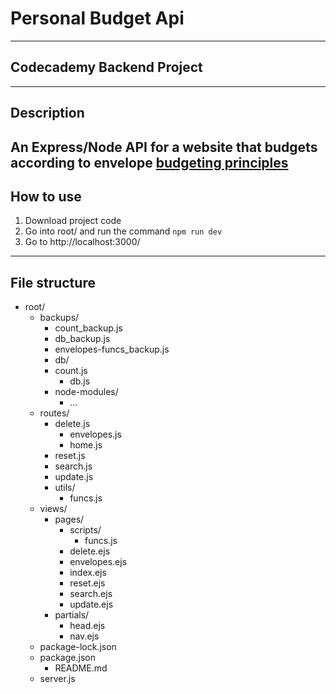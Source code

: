 # Personal Budget Api 
---
## **Codecademy Backend Project**
---
## Description
  An Express/Node API for a website that budgets according to envelope [budgeting principles](https://www.thebalance.com/what-is-envelope-budgeting-1293682)
---
## How to use
  1) Download project code
  2) Go into root/ and run the command `npm run dev`
  3) Go to http://localhost:3000/
---
## File structure
- root/
	- backups/
		- count_backup.js
		- db_backup.js
		- envelopes-funcs_backup.js
    	- db/
		- count.js
      		- db.js
    	- node-modules/
			- ...
   	 - routes/
		- delete.js
      		- envelopes.js
      		- home.js
		- reset.js
		- search.js
		- update.js
    	- utils/
      		- funcs.js
	- views/
		- pages/
			- scripts/
				- funcs.js
			- delete.ejs
			- envelopes.ejs
			- index.ejs
			- reset.ejs
			- search.ejs
			- update.ejs
		- partials/
			- head.ejs
			- nav.ejs
    - package-lock.json
    - package.json
		- README.md
    - server.js
